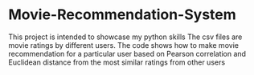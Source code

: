 # Movie-Recommendation-System
This project is intended to showcase my python skills
The csv files are movie ratings by different users. The code shows how to make movie recommendation for a particular user based on Pearson correlation and Euclidean distance from the most similar ratings from other users 
